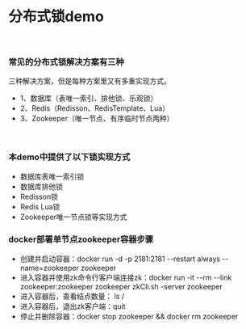 # 分布式锁demo
<br/>


### 常见的分布式锁解决方案有三种
三种解决方案，但是每种方案里又有多重实现方式。
- 1、数据库（表唯一索引、排他锁、乐观锁）
- 2、Redis（Redisson、RedisTemplate、Lua）
- 3、Zookeeper（唯一节点、有序临时节点两种）

<br/>

### 本demo中提供了以下锁实现方式
- 数据库表唯一索引锁
- 数据库排他锁
- Redisson锁
- Redis Lua锁
- Zookeeper唯一节点锁等实现方式


### docker部署单节点zookeeper容器步骤
+ 创建并启动容器：docker run -d -p 2181:2181 --restart always --name=zookeeper zookeeper 
+ 进入容器并使用zk命令行客户端连接zk：docker run -it --rm --link zookeeper:zookeeper zookeeper zkCli.sh -server zookeeper 
+ 进入容器后，查看结点数量： ls / 
+ 进入容器后，退出zk客户端：quit 
+ 停止并删除容器：docker stop zookeeper && docker rm zookeeper

